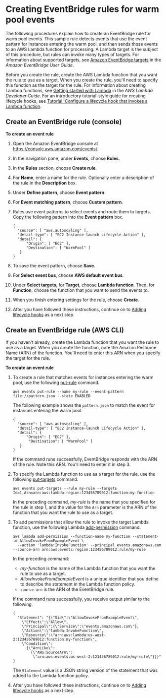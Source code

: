 # Creating EventBridge rules for warm pool events<a name="warm-pool-events-eventbridge-rules"></a>

The following procedures explain how to create an EventBridge rule for warm pool events\. This sample rule detects events that use the event pattern for instances entering the warm pool, and then sends those events to an AWS Lambda function for processing\. A Lambda target is the subject of this procedure, but rules can invoke many types of targets\. For information about supported targets, see [Amazon EventBridge targets](https://docs.aws.amazon.com/eventbridge/latest/userguide/eventbridge-targets.html) in the *Amazon EventBridge User Guide*\.

Before you create the rule, create the AWS Lambda function that you want the rule to use as a target\. When you create the rule, you'll need to specify this function as the target for the rule\. For information about creating Lambda functions, see [Getting started with Lambda](https://docs.aws.amazon.com/lambda/latest/dg/getting-started.html) in the *AWS Lambda Developer Guide*\. For an introductory tutorial\-style guide for creating lifecycle hooks, see [Tutorial: Configure a lifecycle hook that invokes a Lambda function](tutorial-lifecycle-hook-lambda.md)\.

## Create an EventBridge rule \(console\)<a name="warm-pool-events-eventbridge-rules-console"></a>

**To create an event rule**

1. Open the Amazon EventBridge console at [https://console\.aws\.amazon\.com/events/](https://console.aws.amazon.com/events/)\.

1. In the navigation pane, under **Events**, choose **Rules**\.

1. In the **Rules** section, choose **Create rule**\.

1. For **Name**, enter a name for the rule\. Optionally enter a description of the rule in the **Description** box\.

1. Under **Define pattern**, choose **Event pattern**\.

1. For **Event matching pattern**, choose **Custom pattern**\.

1. Rules use event patterns to select events and route them to targets\. Copy the following pattern into the **Event pattern** box\.

   ```
   {
     "source": [ "aws.autoscaling" ],
     "detail-type": [ "EC2 Instance-launch Lifecycle Action" ],
     "detail": {
         "Origin": [ "EC2" ],
         "Destination": [ "WarmPool" ]
      }
   }
   ```

1. To save the event pattern, choose **Save**\. 

1. For **Select event bus**, choose **AWS default event bus**\.

1. Under **Select targets**, for **Target**, choose **Lambda function**\. Then, for **Function**, choose the function that you want to send the events to\. 

1. When you finish entering settings for the rule, choose **Create**\.

1. After you have followed these instructions, continue on to [Adding lifecycle hooks](adding-lifecycle-hooks.md) as a next step\.

## Create an EventBridge rule \(AWS CLI\)<a name="warm-pool-events-eventbridge-rules-cli"></a>

If you haven't already, create the Lambda function that you want the rule to use as a target\. When you create the function, note the Amazon Resource Name \(ARN\) of the function\. You'll need to enter this ARN when you specify the target for the rule\.

**To create an event rule**

1. To create a rule that matches events for instances entering the warm pool, use the following [put\-rule](https://docs.aws.amazon.com/cli/latest/reference/events/put-rule.html) command\.

   ```
   aws events put-rule --name my-rule --event-pattern file://pattern.json --state ENABLED
   ```

   The following example shows the `pattern.json` to match the event for instances entering the warm pool\.

   ```
   {
     "source": [ "aws.autoscaling" ],
     "detail-type": [ "EC2 Instance-launch Lifecycle Action" ],
     "detail": {
         "Origin": [ "EC2" ],
          "Destination": [ "WarmPool" ]
      }
   }
   ```

   If the command runs successfully, EventBridge responds with the ARN of the rule\. Note this ARN\. You'll need to enter it in step 3\.

1. To specify the Lambda function to use as a target for the rule, use the following [put\-targets](https://docs.aws.amazon.com/cli/latest/reference/events/put-targets.html) command\.

   ```
   aws events put-targets --rule my-rule --targets Id=1,Arn=arn:aws:lambda:region:123456789012:function:my-function
   ```

   In the preceding command, *my\-rule* is the name that you specified for the rule in step 1, and the value for the `Arn` parameter is the ARN of the function that you want the rule to use as a target\.

1. To add permissions that allow the rule to invoke the target Lambda function, use the following Lambda [add\-permission](https://docs.aws.amazon.com/cli/latest/reference/lambda/add-permission.html) command\.

   ```
   aws lambda add-permission --function-name my-function --statement-id AllowInvokeFromExampleEvent \
     --action 'lambda:InvokeFunction' --principal events.amazonaws.com --source-arn arn:aws:events:region:123456789012:rule/my-rule
   ```

   In the preceding command:
   + *my\-function* is the name of the Lambda function that you want the rule to use as a target\.
   + *AllowInvokeFromExampleEvent* is a unique identifier that you define to describe the statement in the Lambda function policy\.
   + `source-arn` is the ARN of the EventBridge rule\.

   If the command runs successfully, you receive output similar to the following\.

   ```
   {
     "Statement": "{\"Sid\":\"AllowInvokeFromExampleEvent\",
       \"Effect\":\"Allow\",
       \"Principal\":{\"Service\":\"events.amazonaws.com\"},
       \"Action\":\"lambda:InvokeFunction\",
       \"Resource\":\"arn:aws:lambda:us-west-2:123456789012:function:my-function\",
       \"Condition\":
         {\"ArnLike\":
           {\"AWS:SourceArn\":
            \"arn:aws:events:us-west-2:123456789012:rule/my-rule\"}}}"
   }
   ```

   The `Statement` value is a JSON string version of the statement that was added to the Lambda function policy\.

1. After you have followed these instructions, continue on to [Adding lifecycle hooks](adding-lifecycle-hooks.md) as a next step\.